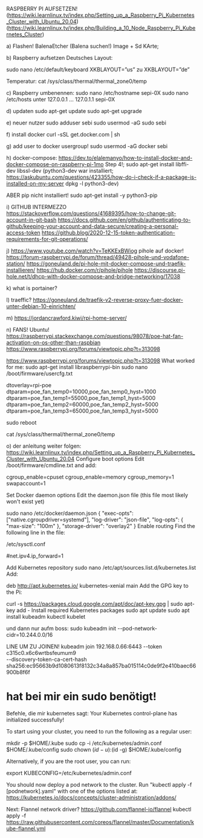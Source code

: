 RASPBERRY PI AUFSETZEN!
(https://wiki.learnlinux.tv/index.php/Setting_up_a_Raspberry_Pi_Kubernetes_Cluster_with_Ubuntu_20.04)
(https://wiki.learnlinux.tv/index.php/Building_a_10_Node_Raspberry_Pi_Kubernetes_Cluster)

a)
Flashen!
BalenaEtcher (Balena suchen!)
Image + Sd KArte;

b)
Raspberry aufsetzen
Deutsches Layout:

sudo nano /etc/default/keyboard
XKBLAYOUT=”us” zu XKBLAYOUT=”de”

Temperatur:
cat /sys/class/thermal/thermal_zone0/temp

c)
Raspberry umbenennen:
sudo nano /etc/hostname
sepi-0X
sudo nano /etc/hosts
unter 
127.0.0.1 ...
127.0.1.1 sepi-0X


d) updaten
sudo apt-get update
sudo apt-get upgrade


e) neuer nutzer
sudo adduser sebi
sudo usermod -aG sudo sebi

f) install docker
curl -sSL get.docker.com | sh

g) add user to docker usergroup!
sudo usermod -aG docker sebi

h) docker-compose:
https://dev.to/elalemanyo/how-to-install-docker-and-docker-compose-on-raspberry-pi-1mo
Step 4!;
sudo apt-get install libffi-dev libssl-dev
(python3-dev war installiert;
https://askubuntu.com/questions/423355/how-do-i-check-if-a-package-is-installed-on-my-server
dpkg -l python3-dev)

ABER pip nicht installiert!
sudo apt-get install -y python3-pip

i) GITHUB INTERMEZZO
https://stackoverflow.com/questions/41689395/how-to-change-git-account-in-git-bash
https://docs.github.com/en/github/authenticating-to-github/keeping-your-account-and-data-secure/creating-a-personal-access-token
https://github.blog/2020-12-15-token-authentication-requirements-for-git-operations/


j) 
https://www.youtube.com/watch?v=TeKKExBWiog
pihole auf docker!
https://forum-raspberrypi.de/forum/thread/49428-pihole-und-vodafone-station/
https://goneuland.de/pi-hole-mit-docker-compose-und-traefik-installieren/
https://hub.docker.com/r/pihole/pihole
https://discourse.pi-hole.net/t/dhcp-with-docker-compose-and-bridge-networking/17038


k)
what is portainer?

l)
traeffic?
https://goneuland.de/traefik-v2-reverse-proxy-fuer-docker-unter-debian-10-einrichten/

m)
https://jordancrawford.kiwi/rpi-home-server/

n)
FANS!
Ubuntu!
https://raspberrypi.stackexchange.com/questions/98078/poe-hat-fan-activation-on-os-other-than-raspbian
https://www.raspberrypi.org/forums/viewtopic.php?t=313098

https://www.raspberrypi.org/forums/viewtopic.php?t=313098
What worked for me:
sudo apt-get install libraspberrypi-bin
sudo nano /boot/firmware/usercfg.txt

dtoverlay=rpi-poe
dtparam=poe_fan_temp0=10000,poe_fan_temp0_hyst=1000
dtparam=poe_fan_temp1=55000,poe_fan_temp1_hyst=5000
dtparam=poe_fan_temp2=60000,poe_fan_temp2_hyst=5000
dtparam=poe_fan_temp3=65000,poe_fan_temp3_hyst=5000

sudo reboot

cat /sys/class/thermal/thermal_zone0/temp

o)
der anleitung weiter folgen:
https://wiki.learnlinux.tv/index.php/Setting_up_a_Raspberry_Pi_Kubernetes_Cluster_with_Ubuntu_20.04
Configure boot options
Edit /boot/firmware/cmdline.txt and add:

cgroup_enable=cpuset cgroup_enable=memory cgroup_memory=1 swapaccount=1

Set Docker daemon options
Edit the daemon.json file (this file most likely won't exist yet)

 sudo nano /etc/docker/daemon.json
 {
   "exec-opts": ["native.cgroupdriver=systemd"],
   "log-driver": "json-file",
   "log-opts": {
     "max-size": "100m"
   },
   "storage-driver": "overlay2"
 }
Enable routing
Find the following line in the file:

/etc/sysctl.conf

 #net.ipv4.ip_forward=1

 Add Kubernetes repository
 sudo nano /etc/apt/sources.list.d/kubernetes.list
Add:

 deb http://apt.kubernetes.io/ kubernetes-xenial main
Add the GPG key to the Pi:

 curl -s https://packages.cloud.google.com/apt/doc/apt-key.gpg | sudo apt-key add -
Install required Kubernetes packages
 sudo apt update
 sudo apt install kubeadm kubectl kubelet


 und dann nur aufm boss:
  sudo kubeadm init --pod-network-cidr=10.244.0.0/16

LINE UM ZU JOINEN!
kubeadm join 192.168.0.66:6443 --token c315c0.x6c6wrtbsfeumum9 \
        --discovery-token-ca-cert-hash sha256:ec95663b9d1080613f8132c34a8a857ba015114c0de9f2e410baec66900b8f6f

# hat bei mir ein sudo benötigt!

Befehle, die mir kubernetes sagt:
Your Kubernetes control-plane has initialized successfully!

To start using your cluster, you need to run the following as a regular user:

  mkdir -p $HOME/.kube
  sudo cp -i /etc/kubernetes/admin.conf $HOME/.kube/config
  sudo chown $(id -u):$(id -g) $HOME/.kube/config

Alternatively, if you are the root user, you can run:

  export KUBECONFIG=/etc/kubernetes/admin.conf

You should now deploy a pod network to the cluster.
Run "kubectl apply -f [podnetwork].yaml" with one of the options listed at:
  https://kubernetes.io/docs/concepts/cluster-administration/addons/

Next:
Flannel network driver?
    https://github.com/flannel-io/flannel
kubectl apply -f https://raw.githubusercontent.com/coreos/flannel/master/Documentation/kube-flannel.yml
